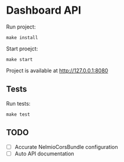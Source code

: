 Dashboard API
=============

Run project:

    make install

Start proejct:

	make start

Project is available at http://127.0.0.1:8080


## Tests

Run tests:

    make test


## TODO

- [ ] Accurate NelmioCorsBundle configuration
- [ ] Auto API documentation
